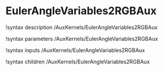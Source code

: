 <!-- MOOSE Documentation Stub: Remove this when content is added. -->

# EulerAngleVariables2RGBAux

!syntax description /AuxKernels/EulerAngleVariables2RGBAux

!syntax parameters /AuxKernels/EulerAngleVariables2RGBAux

!syntax inputs /AuxKernels/EulerAngleVariables2RGBAux

!syntax children /AuxKernels/EulerAngleVariables2RGBAux

